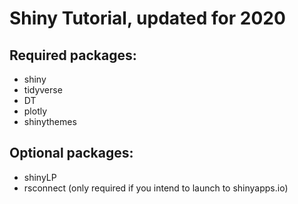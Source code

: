 # Shiny Tutorial, updated for 2020

## Required packages:
* shiny
* tidyverse
* DT
* plotly
* shinythemes


## Optional packages:
* shinyLP
* rsconnect (only required if you intend to launch to shinyapps.io)
